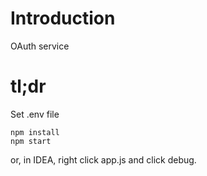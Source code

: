 # Introduction

OAuth service

# tl;dr

Set .env file

    npm install
    npm start
    
or, in IDEA, right click app.js and click debug.
